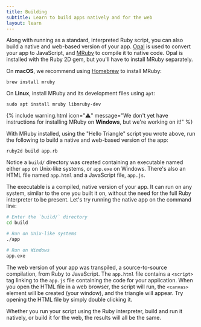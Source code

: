 ```yaml
---
title: Building
subtitle: Learn to build apps natively and for the web
layout: learn
---
```


Along with running as a standard, interpreted Ruby script, you can also build a native and web-based version of your app. [Opal](http://opalrb.org) is used to convert your app to JavaScript, and [MRuby](http://mruby.org) to compile it to native code. Opal is installed with the Ruby 2D gem, but you'll have to install MRuby separately.

On **macOS**, we recommend using [Homebrew](https://brew.sh) to install MRuby:

```
brew install mruby
```

On **Linux**, install MRuby and its development files using `apt`:

```
sudo apt install mruby libmruby-dev
```

{% include warning.html icon="⚠️" message="We don't yet have instructions for installing MRuby on <b>Windows</b>, but we're working on it!" %}

With MRuby installed, using the "Hello Triangle" script you wrote above, run the following to build a native and web-based version of the app:

```
ruby2d build app.rb
```

Notice a `build/` directory was created containing an executable named either `app` on Unix-like systems, or `app.exe` on Windows. There's also an HTML file named `app.html` and a JavaScript file, `app.js`.

The executable is a compiled, native version of your app. It can run on any system, similar to the one you built it on, without the need for the full Ruby interpreter to be present. Let's try running the native app on the command line:

```bash
# Enter the `build/` directory
cd build

# Run on Unix-like systems
./app

# Run on Windows
app.exe
```

The web version of your app was transpiled, a source-to-source compilation, from Ruby to JavaScript. The `app.html` file contains a `<script>` tag linking to the `app.js` file containing the code for your application. When you open the HTML file in a web browser, the script will run, the `<canvas>` element will be created (your window), and the triangle will appear. Try opening the HTML file by simply double clicking it.

Whether you run your script using the Ruby interpreter, build and run it natively, or build it for the web, the results will all be the same.

